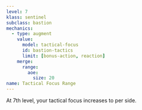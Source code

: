 ```yaml
---
level: 7
klass: sentinel
subclass: bastion
mechanics:
  - type: augment
    value:
      model: tactical-focus
      id: bastion-tactics
      limit: [bonus-action, reaction]
    merge:
      range:
        aoe:
          size: 20
name: Tactical Focus Range
---
```

At 7th level, your tactical focus increases to <me-distance length="20" /> per side.
